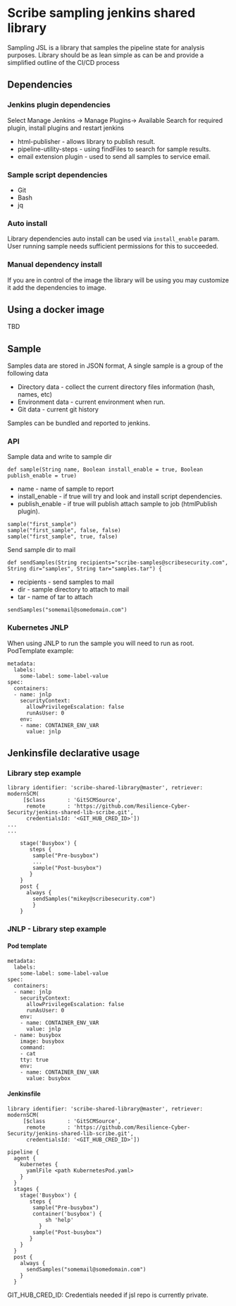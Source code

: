 # Scribe sampling jenkins shared library
Sampling JSL is a library that samples the pipeline state for analysis purposes.
Library should be as lean simple as can be and provide a simplified outline of the CI/CD process

## Dependencies

### Jenkins plugin dependencies
Select Manage Jenkins -> Manage Plugins-> Available
Search for required plugin, install plugins and restart jenkins
* html-publisher - allows library to publish result.
* pipeline-utility-steps - using findFiles to search for sample results.
* email extension plugin - used to send all samples to service email.

### Sample script dependencies
* Git
* Bash
* jq

### Auto install
Library dependencies auto install can be used via `install_enable` param.
User running sample needs sufficient permissions for this to succeeded.

### Manual dependency install
If you are in control of the image the library will be using you may
customize it add the dependencies to image.

## Using a docker image
TBD

## Sample 
Samples data are stored in JSON format,
A single sample is a group of the following data
* Directory data - collect the current directory files information (hash, names, etc)
* Environment data - current environment when run.
* Git data - current git history

Samples can be bundled and reported to jenkins.

### API
Sample data and write to sample dir
```
def sample(String name, Boolean install_enable = true, Boolean publish_enable = true)
```
* name - name of sample to report
* install_enable - if true will try and look and install script dependencies.
* publish_enable - if true will publish attach sample to job (htmlPublish plugin).

```
sample("first_sample")
sample("first_sample", false, false)
sample("first_sample", true, false)
```

Send sample dir to mail
```
def sendSamples(String recipients="scribe-samples@scribesecurity.com", String dir="samples", String tar="samples.tar") {
```
* recipients - send samples to mail
* dir - sample directory to attach to mail
* tar - name of tar to attach

```
sendSamples("somemail@somedomain.com")
```

### Kubernetes JNLP
When using JNLP to run the sample you will need to run as root.
PodTemplate example:
```
metadata:
  labels:
    some-label: some-label-value
spec:
  containers:
  - name: jnlp
    securityContext:
      allowPrivilegeEscalation: false
      runAsUser: 0
    env:
    - name: CONTAINER_ENV_VAR
      value: jnlp
```

## Jenkinsfile declarative usage
### Library step example
```
library identifier: 'scribe-shared-library@master', retriever: modernSCM(
     [$class       : 'GitSCMSource',
      remote       : 'https://github.com/Resilience-Cyber-Security/jenkins-shared-lib-scribe.git',
      credentialsId: '<GIT_HUB_CRED_ID>'])
...
...

    stage('Busybox') {
       steps {
        sample("Pre-busybox")
        ...
        sample("Post-busybox")
       }
    }
    post {
      always {
        sendSamples("mikey@scribesecurity.com")
        }
    }
```


### JNLP - Library step example 
#### Pod template
```
metadata:
  labels:
    some-label: some-label-value
spec:
  containers:
  - name: jnlp
    securityContext:
      allowPrivilegeEscalation: false
      runAsUser: 0
    env:
    - name: CONTAINER_ENV_VAR
      value: jnlp
  - name: busybox
    image: busybox
    command:
    - cat
    tty: true
    env:
    - name: CONTAINER_ENV_VAR
      value: busybox
```

#### Jenkinsfile
```
library identifier: 'scribe-shared-library@master', retriever: modernSCM(
     [$class       : 'GitSCMSource',
      remote       : 'https://github.com/Resilience-Cyber-Security/jenkins-shared-lib-scribe.git',
      credentialsId: '<GIT_HUB_CRED_ID>'])

pipeline {
  agent {
    kubernetes {
      yamlFile <path KubernetesPod.yaml>
    }
  }
  stages {
    stage('Busybox') {
       steps {
        sample("Pre-busybox")
        container('busybox') {
            sh 'help'
          }        
        sample("Post-busybox")
       }
    }
  }
  post {
    always {
      sendSamples("somemail@somedomain.com")
    }
  }

```

GIT_HUB_CRED_ID: Credentials needed if jsl repo is currently private.
